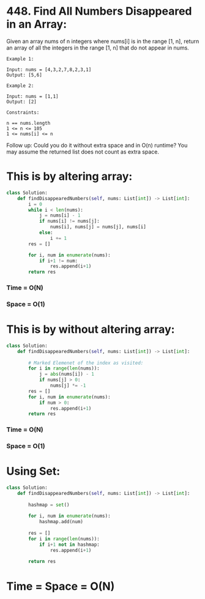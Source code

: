 # 448. Find All Numbers Disappeared in an Array:

Given an array nums of n integers where nums[i] is in the range [1, n], return an array of all the integers in the range [1, n] that do not appear in nums.

 
```
Example 1:

Input: nums = [4,3,2,7,8,2,3,1]
Output: [5,6]
```
```
Example 2:

Input: nums = [1,1]
Output: [2]
``` 
```
Constraints:

n == nums.length
1 <= n <= 105
1 <= nums[i] <= n
 ```

Follow up: Could you do it without extra space and in O(n) runtime? You may assume the returned list does not count as extra space.


# This is by altering array:

```python
class Solution:
    def findDisappearedNumbers(self, nums: List[int]) -> List[int]:
        i = 0 
        while i < len(nums):
            j = nums[i] - 1
            if nums[i] != nums[j]:
                nums[i], nums[j] = nums[j], nums[i]
            else:
                i += 1
        res = []  

        for i, num in enumerate(nums):
            if i+1 != num:
                res.append(i+1)
        return res
```
### Time = O(N)
### Space = O(1)

# This is by without altering array:

```python
class Solution:
    def findDisappearedNumbers(self, nums: List[int]) -> List[int]:
        
        # Marked Elemenet of the index as visited:
        for i in range(len(nums)):
            j = abs(nums[i]) - 1
            if nums[j] > 0:
                nums[j] *= -1
        res = []    
        for i, num in enumerate(nums):
            if num > 0:
                res.append(i+1)
        return res
```
### Time = O(N)
### Space = O(1)

# Using Set:

```python
class Solution:
    def findDisappearedNumbers(self, nums: List[int]) -> List[int]:
        
        hashmap = set()
        
        for i, num in enumerate(nums):
            hashmap.add(num)
        
        res = []
        for i in range(len(nums)):
            if i+1 not in hashmap:
                res.append(i+1)
                
        return res        
```

# Time = Space = O(N)
